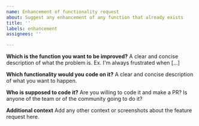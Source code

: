 ```yaml
---
name: Enhancement of functionality request
about: Suggest any enhancement of any function that already exists
title: ''
labels: enhancement
assignees: ''

---
```


**Which is the function you want to be improved?**
A clear and concise description of what the problem is. Ex. I'm always frustrated when [...]

**Which functionality would you code on it?**
A clear and concise description of what you want to happen.

**Who is supposed to code it?**
Are you willing to code it and make a PR? Is anyone of the team or of the community going to do it?

**Additional context**
Add any other context or screenshots about the feature request here.
